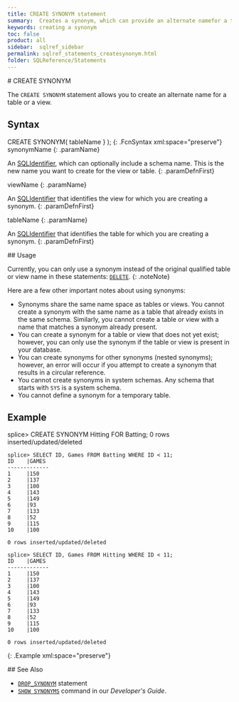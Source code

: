 ```yaml
---
title: CREATE SYNONYM statement
summary:  Creates a synonym, which can provide an alternate namefor a table or a view.
keywords: creating a synonym
toc: false
product: all
sidebar:  sqlref_sidebar
permalink: sqlref_statements_createsynonym.html
folder: SQLReference/Statements
---
```

<section>
<div class="TopicContent" data-swiftype-index="true" markdown="1">
# CREATE SYNONYM

The `CREATE SYNONYM` statement allows you to create an alternate name
for a table or a view.

## Syntax

<div class="fcnWrapperWide" markdown="1">
    CREATE SYNONYM( tableName } );
{: .FcnSyntax xml:space="preserve"}

</div>
<div class="paramList" markdown="1">
synonymName
{: .paramName}

An [SQLIdentifier](sqlref_identifiers_intro.html), which can optionally
include a schema name. This is the new name you want to create for the
view or table.
{: .paramDefnFirst}

viewName
{: .paramName}

An [SQLIdentifier](sqlref_identifiers_intro.html) that identifies the
view for which you are creating a synonym.
{: .paramDefnFirst}

tableName
{: .paramName}

An [SQLIdentifier](sqlref_identifiers_intro.html) that identifies the
table for which you are creating a synonym.
{: .paramDefnFirst}

</div>
## Usage

Currently, you can only use a synonym instead of the original qualified
table or view name in these statements:
[`DELETE`](sqlref_statements_delete.html).
{: .noteNote}

Here are a few other important notes about using synonyms:

* Synonyms share the same name space as tables or views. You cannot
  create a synonym with the same name as a table that already exists in
  the same schema. Similarly, you cannot create a table or view with a
  name that matches a synonym already present.
* You can create a synonym for a table or view that does not yet exist;
  however, you can only use the synonym if the table or view is present
  in your database.
* You can create synonyms for other synonyms (nested synonyms); however,
  an error will occur if you attempt to create a synonym that results in
  a circular reference.
* You cannot create synonyms in system schemas. Any schema that starts
  with `SYS` is a system schema.
* You cannot define a synonym for a temporary table.

## Example

<div class="preWrapper" markdown="1">
    splice> CREATE SYNONYM Hitting FOR Batting;
    0 rows inserted/updated/deleted
    
    splice> SELECT ID, Games FROM Batting WHERE ID < 11;
    ID    |GAMES
    -------------
    1     |150
    2     |137
    3     |100
    4     |143
    5     |149
    6     |93
    7     |133
    8     |52
    9     |115
    10    |100
    
    0 rows inserted/updated/deleted
    
    splice> SELECT ID, Games FROM Hitting WHERE ID < 11;
    ID    |GAMES
    -------------
    1     |150
    2     |137
    3     |100
    4     |143
    5     |149
    6     |93
    7     |133
    8     |52
    9     |115
    10    |100
    
    0 rows inserted/updated/deleted
{: .Example xml:space="preserve"}

</div>
## See Also

* [`DROP_SYNONYM`](sqlref_statements_dropsynonym.html) statement
* [`SHOW SYNONYMS`](cmdlineref_showsynonyms.html) command in our
  *Developer's Guide*.

</div>
</section>

